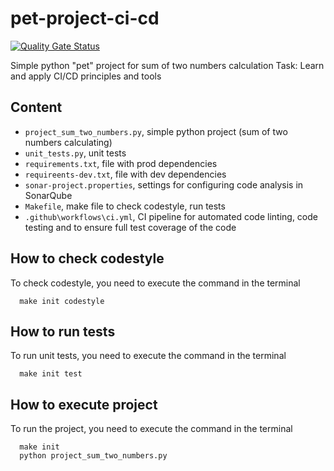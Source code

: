 # pet-project-ci-cd

[![Quality Gate Status](http://3.15.239.133:9000/api/project_badges/measure?project=sum-two-numbers&metric=alert_status&token=sqb_1248e64573abae406ef0aa50c601fa4631c35c91)](http://3.15.239.133:9000/dashboard?id=sum-two-numbers)


Simple python "pet" project for sum of two numbers calculation
Task: Learn and apply CI/CD principles and tools

## Content
* `project_sum_two_numbers.py`, simple python project (sum of two numbers calculating)
* `unit_tests.py`, unit tests
* `requirements.txt`, file with prod dependencies
* `requireents-dev.txt`, file with dev dependencies
* `sonar-project.properties`, settings for configuring code analysis in SonarQube
* `Makefile`, make file to check codestyle, run tests
* `.github\workflows\ci.yml`, CI pipeline for automated code linting, code testing and to ensure full test coverage of the code

## How to check codestyle
To check codestyle, you need to execute the command in the terminal
```
  make init codestyle
```

## How to run tests
To run unit tests, you need to execute the command in the terminal
```
  make init test
```

## How to execute project
To run the project, you need to execute the command in the terminal
```
  make init
  python project_sum_two_numbers.py
```
